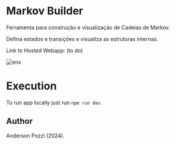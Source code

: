 # Markov Builder

Ferramenta para construção e visualização de Cadeias de Markov.

Defina estados e transições e visualiza as estruturas internas.

Link to Hosted Webapp: (to do)

![env](https://github.com/user-attachments/assets/9a2795cc-6b98-43ae-90d5-51890899755a)



# Execution

To run app locally just run `npm run dev`.

## Author

Anderson Pozzi (2024).

